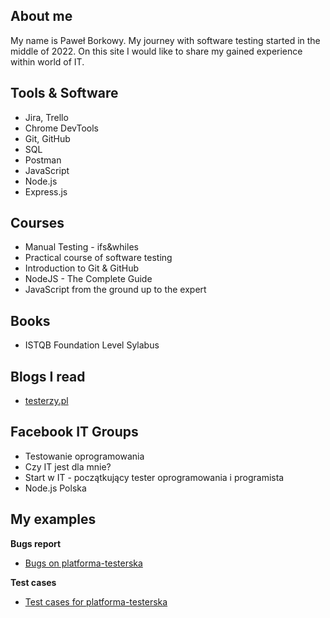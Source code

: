 
## About me

My name is Paweł Borkowy. My journey with software testing started in the middle of 2022. On this site I would like to share my gained experience within world of IT.

## Tools & Software

* Jira, Trello
* Chrome DevTools 
* Git, GitHub
* SQL
* Postman
* JavaScript 
* Node.js
* Express.js

## Courses

* Manual Testing - ifs&whiles
* Practical course of software testing
* Introduction to Git & GitHub
* NodeJS - The Complete Guide
* JavaScript from the ground up to the expert

## Books

* ISTQB Foundation Level Sylabus

## Blogs I read

* [testerzy.pl](https://testerzy.pl/)

## Facebook IT Groups

* Testowanie oprogramowania
* Czy IT jest dla mnie?
* Start w IT - początkujący tester oprogramowania i programista
* Node.js Polska

## My examples

**Bugs report**

* [Bugs on platforma-testerska](https://drive.google.com/file/d/1dKx6LA3ZRSQWqORklKEKOgwrG85-Vng5/view?usp=sharing)

**Test cases**

* [Test cases for platforma-testerska](https://docs.google.com/spreadsheets/d/1WQgW-N1fAYeZhGfJkiQRPHJCWVpwo19HIvsEqZoOaRw/edit?usp=sharing)
